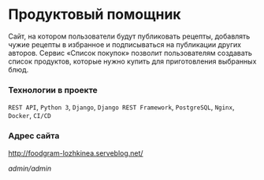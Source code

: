 # Продуктовый помощник

Cайт, на котором пользователи будут публиковать рецепты, добавлять чужие рецепты в избранное и подписываться на публикации других авторов. Сервис «Список покупок» позволит пользователям создавать список продуктов, которые нужно купить для приготовления выбранных блюд.

### Технологии в проекте ###

`REST API`, `Python 3`, `Django`, `Django REST Framework`, `PostgreSQL`, `Nginx`, `Docker`, `CI/CD`

### Адрес сайта ###
http://foodgram-lozhkinea.serveblog.net/

*admin/admin*